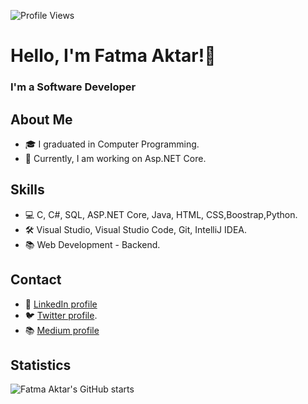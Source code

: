 ![Profile Views](https://komarev.com/ghpvc/?username=Fatmaaktar&style=flat)
# Hello, I'm Fatma Aktar!👋  
### I'm a Software Developer

## About Me

- 🎓 I graduated in Computer Programming.
- 🌱 Currently, I am working on Asp.NET Core.


## Skills

- 💻 C, C#, SQL, ASP.NET Core, Java, HTML, CSS,Boostrap,Python.
- 🛠 Visual Studio, Visual Studio Code, Git, IntelliJ IDEA.
- 📚 Web Development - Backend.

## Contact

- 💼 [LinkedIn profile](https://www.linkedin.com/in/fatma-aktar)
- 🐦 [Twitter profile](https://twitter.com/ftm_ktr).
- 📚 [Medium profile](https://medium.com/@fatmaaktar)

## Statistics


  ![Fatma Aktar's GitHub starts](https://github-readme-stats.vercel.app/api?username=Fatmaaktar&show_icons=true&theme=radical\&rank_icon=percentile)
